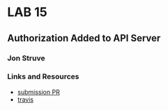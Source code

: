 # LAB 15

## Authorization Added to API Server

### Jon Struve

### Links and Resources
* [submission PR](https://github.com/DeltaV401/401-lab-09/pull/3)
* [travis]()
